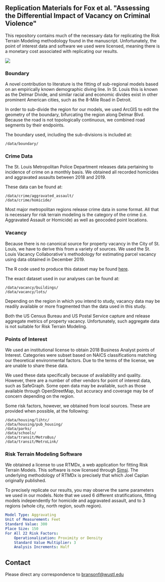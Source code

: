 ## Replication Materials for Fox et al. "Assessing the Differential Impact of Vacancy on Criminal Violence"

This repository contains much of the necessary data for replicating the Risk Terrain Modeling methodology found in the manuscript. Unfortunately, the point of interest data and software we used were licensed, meaning there is a monetary cost associated with replicating our results.

![](Rtm_Result.png)

### Boundary

A novel contribution to literature is the fitting of sub-regional models based on an empirically known demographic diving line. In St. Louis this is known as the Delmar Divide, and similar racial and economic divides exist in other prominent American cities, such as the 8-Mile Road in Detroit.

In order to sub-divide the region for our models, we used ArcGIS to edit the geometry of the boundary, bifurcating the region along Delmar Blvd. Because the road is not topologically continuous, we combined road segments by their endpoints.

The boundary used, including the sub-divisions is included at:

```
/data/boundary/
```

### Crime Data

The St. Louis Metropolitan Police Department releases data pertaining to incidence of crime on a monthly basis. We obtained all recorded homicides and aggravated assaults between 2018 and 2019.

These data can be found at:

```
/data/crime/aggravated_assault/
/data/crime/homicide/
```

Most major metropolitan regions release crime data in some format. All that is necessary for risk terrain modeling is the category of the crime (i.e. Aggravated Assault or Homicide) as well as geocoded point locations.

### Vacancy

Because there is no canonical source for property vacancy in the City of St. Louis, we have to derive this from a variety of sources. We used the St. Louis Vacancy Collaborative's methodology for estimating parcel vacancy using data obtained in December 2019.

The R code used to produce this dataset may be found [here](https://github.com/bransonf/stlvacancy).

The exact dataset used in our analyses can be found at:

```
/data/vacancy/buildings/
/data/vacancy/lots/
```

Depending on the region in which you intend to study, vacancy data may be readily available or more fragmented than the data used in this study.

Both the US Census Bureau and US Postal Service capture and release aggregate metrics of property vacancy. Unfortunately, such aggregate data is not suitable for Risk Terrain Modeling.

### Points of Interest

We used an institutional license to obtain 2018 Business Analyst points of Interest. Categories were subset based on NAICS classifications matching our theoretical environmental factors. Due to the terms of the license, we are unable to share these data.

We used these data specifically because of availability and quality. However, there are a number of other vendors for point of interest data, such as SafeGraph. Some open data may be available, such as those available through OpenStreetMap, but accuracy and coverage may be of concern depending on the region.

Some risk factors, however, we obtained from local sources. These are provided when possible, at the following:

```
/data/housing/lihtc/
/data/housing/pub_housing/
/data/parks/
/data/schools/
/data/transit/MetroBus/
/data/transit/MetroLink/
```

### Risk Terrain Modeling Software

We obtained a license to use RTMDx, a web application for fitting Risk Terrain Models. This software is now licensed through [Simsi](https://www.simsi.com/). The underlying methodology of RTMDx is precisely that which Joel Caplan originally published.

To precisely replicate our results, you may observe the same parameters we used in our models. Note that we used 6 different stratifications, fitting models independently for homicide and aggravated assault, and to 3 regions (whole city, north region, south region).

```yaml
Model Type: Aggravating
Unit of Measurement: Feet
Standard Value: 300
Place Size: 150
For All 22 Risk Factors:
	Operationalization: Proximity or Density
	Standard Value Multiplier: 3
	Analysis Increments: Half
```

## Contact

Please direct any correspondence to bransonf@wustl.edu